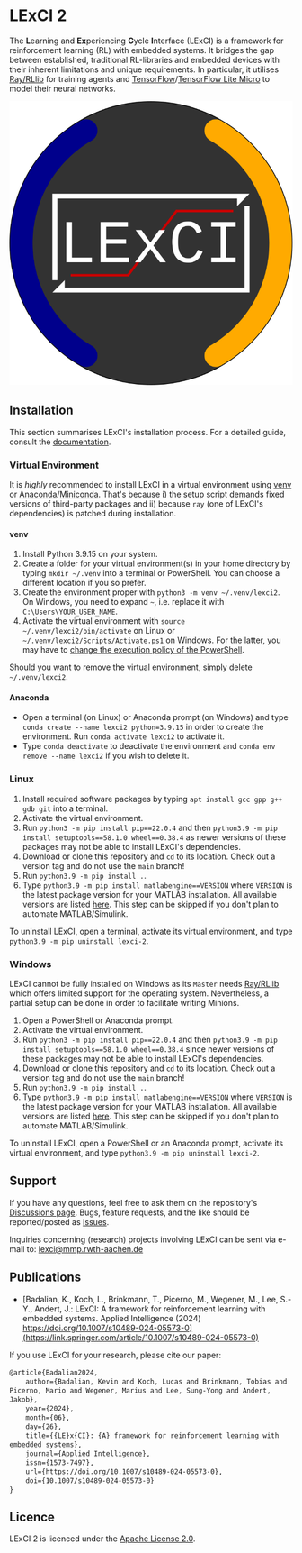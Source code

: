 # LExCI 2

The **L**earning and **Ex**periencing **C**ycle **I**nterface (LExCI) is a
framework for reinforcement learning (RL) with embedded systems. It bridges the
gap between established, traditional RL-libraries and embedded devices with
their inherent limitations and unique requirements. In particular, it utilises
[Ray/RLlib](https://github.com/ray-project/ray) for training agents and
[TensorFlow](https://github.com/tensorflow/tensorflow)/[TensorFlow Lite Micro](https://github.com/tensorflow/tflite-micro)
to model their neural networks.

<p align="center">
    <img src="logo.svg" alt="LExCI's Logo"/>
</p>


## Installation

This section summarises LExCI's installation process. For a detailed guide,
consult the
[documentation](https://github.com/mechatronics-RWTH/lexci-2/blob/main/documentation/02_installation.md).


### Virtual Environment

It is *highly* recommended to install LExCI in a virtual environment using
[venv](https://docs.python.org/3/library/venv.html) or
[Anaconda](https://docs.anaconda.com/free/anaconda/)/[Miniconda](https://docs.anaconda.com/free/miniconda/).
That's because i) the setup script demands fixed versions of third-party
packages and ii) because `ray` (one of LExCI's dependencies) is patched during
installation.


#### venv

1. Install Python 3.9.15 on your system.
2. Create a folder for your virtual environment(s) in your home directory by
   typing `mkdir ~/.venv` into a terminal or PowerShell. You can choose a
   different location if you so prefer.
3. Create the environment proper with `python3 -m venv ~/.venv/lexci2`. On
   Windows, you need to expand `~`, i.e. replace it with
   `C:\Users\YOUR_USER_NAME`.
4. Activate the virtual environment with `source ~/.venv/lexci2/bin/activate`
   on Linux or `~/.venv/lexci2/Scripts/Activate.ps1` on Windows. For the latter,
   you may have to
   [change the execution policy of the PowerShell](https://learn.microsoft.com/en-us/powershell/module/microsoft.powershell.security/set-executionpolicy?view=powershell-7.4).

Should you want to remove the virtual environment, simply delete
`~/.venv/lexci2`.


#### Anaconda

* Open a terminal (on Linux) or Anaconda prompt (on Windows) and type
  `conda create --name lexci2 python=3.9.15` in order to create the environment.
  Run `conda activate lexci2` to activate it.
* Type `conda deactivate` to deactivate the environment and
  `conda env remove --name lexci2` if you wish to delete it.


### Linux

1. Install required software packages by typing
   `apt install gcc gpp g++ gdb git` into a terminal.
2. Activate the virtual environment.
3. Run `python3 -m pip install pip==22.0.4` and then
   `python3.9 -m pip install setuptools==58.1.0 wheel==0.38.4` as newer versions
   of these packages may not be able to install LExCI's dependencies.
4. Download or clone this repository and `cd` to its location. Check out a
   version tag and do not use the `main` branch!
5. Run `python3.9 -m pip install .`.
6. Type `python3.9 -m pip install matlabengine==VERSION` where `VERSION` is the
   latest package version for your MATLAB installation. All available versions
   are listed [here](https://pypi.org/project/matlabengine/#history). This step
   can be skipped if you don't plan to automate MATLAB/Simulink.

To uninstall LExCI, open a terminal, activate its virtual environment, and type
`python3.9 -m pip uninstall lexci-2`.


### Windows

LExCI cannot be fully installed on Windows as its `Master` needs
[Ray/RLlib](https://github.com/ray-project/ray) which offers limited support for
the operating system. Nevertheless, a partial setup can be done in order to
facilitate writing Minions.

1. Open a PowerShell or Anaconda prompt.
2. Activate the virtual environment.
3. Run `python3 -m pip install pip==22.0.4` and then
   `python3.9 -m pip install setuptools==58.1.0 wheel==0.38.4` since newer
   versions of these packages may not be able to install LExCI's dependencies.
4. Download or clone this repository and `cd` to its location. Check out a
   version tag and do not use the `main` branch!
5. Run `python3.9 -m pip install .`.
6. Type `python3.9 -m pip install matlabengine==VERSION` where `VERSION` is the
   latest package version for your MATLAB installation. All available versions
   are listed [here](https://pypi.org/project/matlabengine/#history). This step
   can be skipped if you don't plan to automate MATLAB/Simulink.

To uninstall LExCI, open a PowerShell or an Anaconda prompt, activate its
virtual environment, and type `python3.9 -m pip uninstall lexci-2`.


## Support

If you have any questions, feel free to ask them on the repository's
[Discussions page](https://github.com/mechatronics-RWTH/lexci-2/discussions).
Bugs, feature requests, and the like should be reported/posted as
[Issues](https://github.com/mechatronics-RWTH/lexci-2/issues).

Inquiries concerning (research) projects involving LExCI can be sent via e-mail
to: [lexci@mmp.rwth-aachen.de](mailto:lexci@mmp.rwth-aachen.de)


## Publications

- [Badalian, K., Koch, L., Brinkmann, T., Picerno, M., Wegener, M., Lee, S.-Y., Andert, J.: LExCI: A framework for reinforcement learning with embedded systems. Applied Intelligence (2024) https://doi.org/10.1007/s10489-024-05573-0](https://link.springer.com/article/10.1007/s10489-024-05573-0)

If you use LExCI for your research, please cite our paper:

    @article{Badalian2024,
        author={Badalian, Kevin and Koch, Lucas and Brinkmann, Tobias and Picerno, Mario and Wegener, Marius and Lee, Sung-Yong and Andert, Jakob},
        year={2024},
        month={06},
        day={26},
        title={{LE}x{CI}: {A} framework for reinforcement learning with embedded systems},
        journal={Applied Intelligence},
        issn={1573-7497},
        url={https://doi.org/10.1007/s10489-024-05573-0},
        doi={10.1007/s10489-024-05573-0}
    }


## Licence

LExCI 2 is licenced under the
[Apache License 2.0](https://www.apache.org/licenses/LICENSE-2.0.txt).
